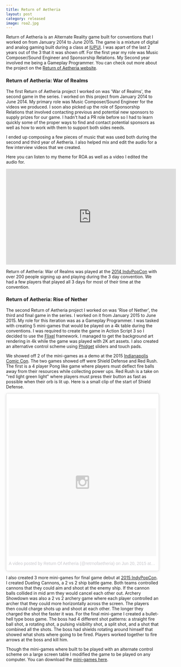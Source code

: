 ```yaml
---
title: Return of Aetheria
layout: post
category: released
image: roa2.jpg
---
```


Return of Aetheria is an Alternate Reality game built for conventions that I worked on from January 2014 to June 2015. The game is a mixture of digital and analog gaming built during a class at [IUPUI](http://www.iupui.edu/). I was apart of the last 2 years out of the 3 that it was shown off. For the first year my role was Music Composer/Sound Engineer and Sponsorship Relations. My Second year involved me being a Gameplay Programmer. You can check out more about the project on the [Return of Aetheria website](http://returnofaetheria.org/).

### Return of Aetheria: War of Realms

The first Return of Aetheria project I worked on was 'War of Realms', the second game in the series. I worked on this project from January 2014 to June 2014. My primary role was Music Composer/Sound Engineer for the videos we produced. I soon also picked up the role of Sponsorship Relations that involved contacting previous and potential new sponsors to supply prizes for our game. I hadn't had a PR role before so I had to learn quickly some of the proper ways to find and contact potential sponsors as well as how to work with them to support both sides needs.

I ended up composing a few pieces of music that was used both during the second and third year of Aetheria. I also helped mix and edit the audio for a few interview videos that we created.

Here you can listen to my theme for ROA as well as a video I edited the audio for.

<iframe width="560" height="315" src="https://www.youtube.com/embed/M4rL1hepjaU" frameborder="0" allowfullscreen></iframe>

Return of Aetheria: War of Realms was played at the [2014 IndyPopCon](https://indypopcon.com/) with over 200 people signing up and playing during the 3 day convention. We had a few players that played all 3 days for most of their time at the convention.

### Return of Aetheria: Rise of Nether

The second Return of Aetheria project I worked on was 'Rise of Nether', the third and final game in the series. I worked on it from January 2015 to June 2015. My role for this iteration was as a Gameplay Programmer. I was tasked with creating 5 mini-games that would be played on a 4k table during the conventions. I was required to create the game in Action Script 3 so I decided to use the [Flixel](http://flixel.org/) framework. I managed to get the background art rendering in 4k while the game was played with 2K art assets. I also created an alternative control scheme using [Phidget](http://www.phidgets.com/) sliders and touch pads.

We showed off 2 of the mini-games as a demo at the 2015 [Indianapolis Comic Con](http://indianacomiccon.com/). The two games showed off were Shield Defense and Red Rush. The first is a 4 player Pong like game where players must deflect fire balls away from their resources while collecting power ups. Red Rush is a take on "red light green light" where players must press their button as fast as possible when their orb is lit up. Here is a small clip of the start of Shield Defense.


<blockquote class="instagram-media" data-instgrm-version="5" style=" background:#FFF; border:0; border-radius:3px; box-shadow:0 0 1px 0 rgba(0,0,0,0.5),0 1px 10px 0 rgba(0,0,0,0.15); margin: 1px; max-width:658px; padding:0; width:99.375%; width:-webkit-calc(100% - 2px); width:calc(100% - 2px);"><div style="padding:8px;"> <div style=" background:#F8F8F8; line-height:0; margin-top:40px; padding:50.0% 0; text-align:center; width:100%;"> <div style=" background:url(data:image/png;base64,iVBORw0KGgoAAAANSUhEUgAAACwAAAAsCAMAAAApWqozAAAAGFBMVEUiIiI9PT0eHh4gIB4hIBkcHBwcHBwcHBydr+JQAAAACHRSTlMABA4YHyQsM5jtaMwAAADfSURBVDjL7ZVBEgMhCAQBAf//42xcNbpAqakcM0ftUmFAAIBE81IqBJdS3lS6zs3bIpB9WED3YYXFPmHRfT8sgyrCP1x8uEUxLMzNWElFOYCV6mHWWwMzdPEKHlhLw7NWJqkHc4uIZphavDzA2JPzUDsBZziNae2S6owH8xPmX8G7zzgKEOPUoYHvGz1TBCxMkd3kwNVbU0gKHkx+iZILf77IofhrY1nYFnB/lQPb79drWOyJVa/DAvg9B/rLB4cC+Nqgdz/TvBbBnr6GBReqn/nRmDgaQEej7WhonozjF+Y2I/fZou/qAAAAAElFTkSuQmCC); display:block; height:44px; margin:0 auto -44px; position:relative; top:-22px; width:44px;"></div></div><p style=" color:#c9c8cd; font-family:Arial,sans-serif; font-size:14px; line-height:17px; margin-bottom:0; margin-top:8px; overflow:hidden; padding:8px 0 7px; text-align:center; text-overflow:ellipsis; white-space:nowrap;"><a href="https://instagram.com/p/4Kci38HsOW/" style=" color:#c9c8cd; font-family:Arial,sans-serif; font-size:14px; font-style:normal; font-weight:normal; line-height:17px; text-decoration:none;" target="_blank">A video posted by Return Of Aetheria (@retrnofaetheria)</a> on <time style=" font-family:Arial,sans-serif; font-size:14px; line-height:17px;" datetime="2015-06-20T19:46:56+00:00">Jun 20, 2015 at 12:46pm PDT</time></p></div></blockquote>
<script async defer src="//platform.instagram.com/en_US/embeds.js"></script>

I also created 3 more mini-games for final game debut at [2015 IndyPopCon](https://indypopcon.com/). I created Dueling Cannons, a 2 vs 2 ship battle game. Both teams controlled cannons that they could aim and shoot at the enemy ship. If the cannon balls collided in mid arm they would cancel each other out. Archery Showdown was also a 2 vs 2 archery game where each player controlled an archer that they could more horizontally across the screen. The players then could charge shots up and shoot at each other. The longer they charged the shot the faster it was. For the final mini-game I created a bullet-hell type boss game. The boss had 4 different shot patterns: a straight fire ball shot, a rotating shot, a pulsing visibility shot, a split shot, and a shot that combined all the shots. The boss had shields rotating around himself that showed what shots where going to be fired. Players worked together to fire arrows at the boss and kill him.

Though the mini-games where built to be played with an alternate control scheme on a large screen table I modified the game to be played on any computer. You can download the [mini-games here](https://iu.box.com/s/4z2bp1mt1eb5yrirmjmpz2g53o6myky3).

